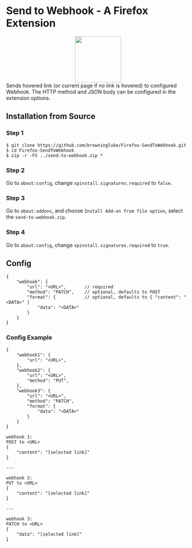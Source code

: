 # Send to Webhook - A Firefox Extension
<div align="center">
<a href="https://github.com/browningluke/Firefox-SendToWebhook/releases/latest/download/SendToWebhook.xpi"><img src="https://user-images.githubusercontent.com/585534/107280546-7b9b2a00-6a26-11eb-8f9f-f95932f4bfec.png" width="126px"></a> 
</div>
Sends hovered link (or current page if no link is hovered) to configured Webhook. The HTTP method and JSON body can be configured in the extension options.

## Installation from Source

### Step 1

```
$ git clone https://github.com/browningluke/Firefox-SendToWebhook.git
$ cd Firefox-SendToWebhook
$ zip -r -FS ../send-to-webhook.zip *
```

### Step 2

Go to `about:config`, change `xpinstall.signatures.required` to `false`.

### Step 3

Go to `about:addons`, and choose `Install Add-on from file option`, select the `send-to-webhook.zip`.

### Step 4

Go to `about:config`, change `xpinstall.signatures.required` to `true`.


## Config

```jsonc
{
    "webhook": {
        "url": "<URL>",       // required
        "method": "PATCH",    // optional, defaults to POST
        "format": {           // optional, defaults to { "content": "<DATA>" }
            "data": "<DATA>"
        }
    }
}
```

### Config Example

```jsonc
{
    "webhook1": {
        "url": "<URL>",
    },
    "webhook2": {
        "url": "<URL>",
        "method": "PUT",
    },
    "webhook3": {
        "url": "<URL>",
        "method": "PATCH",
        "format": {
            "data": "<DATA>"
        }
    }
}

```

```
webhook 1:
POST to <URL>
{
    "content": "[selected link]"
}

---

webhook 2:
PUT to <URL>
{
    "content": "[selected link]"
}

---

webhook 3:
PATCH to <URL>
{
    "data": "[selected link]"
}
```
